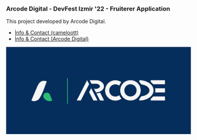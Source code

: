 ### Arcode Digital - DevFest Izmir '22 - Fruiterer Application

This project developed by Arcode Digital.

- [İnfo & Contact (cameloott)](https://linktr.ee/cameloott)
- [İnfo & Contact (Arcode Digital)](https://linktr.ee/arcodedigital)

![Arcode Digital](arcode.png)